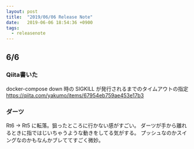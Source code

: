 ```yaml
---
layout: post
title:  "2019/06/06 Release Note"
date:   2019-06-06 18:54:36 +0900
tags:
  - releasenote
---
```

## 6/6
### Qiita書いた
docker-compose down 時の SIGKILL が発行されるまでのタイムアウトの指定
https://qiita.com/yakumo/items/67954eb759ae453e17b3

### ダーツ
Rt6 -> Rt5 に転落。狙ったところに行かない感がすごい。
ダーツが手から離れるときに指ではじいちゃうような動きをしてる気がする。
プッシュなのかスイングなのかもなんかブレててすごく微妙。

